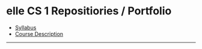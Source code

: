 # elle CS 1  Repositiories / Portfolio
* [Syllabus](https://ekblaell000.github.io/elle/Syllabus)
* [Course Description](https://ekblaell000.github.io/elle/coursedescription)
---

